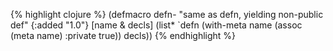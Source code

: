 {% highlight clojure %}
(defmacro defn-
  "same as defn, yielding non-public def"
  {:added "1.0"}
  [name & decls]
    (list* `defn (with-meta name (assoc (meta name) :private true)) decls))
{% endhighlight %}
